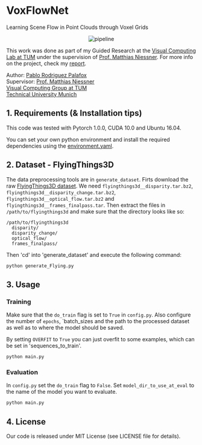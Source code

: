 # VoxFlowNet
Learning Scene Flow in Point Clouds through Voxel Grids

<!-- | | |
|:-------------------------:|:-------------------------:|
|<img alt="test_3" src="/assets/images/test_munich/test_3.png">  |  <img alt="test_3_output" src="/assets/images/test_munich/test_3_output.png">|
|<img alt="test_3_ALL" src="/assets/images/test_munich/test_3_ALL.png">  |  <img alt="test_3_planes" src="/assets/images/test_munich/test_3_planes.png">|

<p align="center">
	<img src="/assets/images/result_stuttgart.gif" alt="result_on_stuttgart_video">
</p>

<a name="intro"></a> -->


<p align="center">
	<img src="https://github.com/pablorpalafox/voxflownet/blob/master/doc/pipeline.png" alt="pipeline">
</p>



This work was done as part of my Guided Research at the [Visual Computing Lab at TUM](https://www.niessnerlab.org/) under the supervision of [Prof. Matthias Niessner](https://www.niessnerlab.org/members/matthias_niessner/profile.html). For more info on the project, check my [report](/assets/report.pdf).

Author: [Pablo Rodriguez Palafox](https://pablorpalafox.github.io/)  
Supervisor: [Prof. Matthias Niessner](https://www.niessnerlab.org/members/matthias_niessner/profile.html)  
[Visual Computing Group at TUM](https://www.niessnerlab.org/)  
[Technical University Munich](https://www.tum.de/)  



## 1. Requirements (& Installation tips)
This code was tested with Pytorch 1.0.0, CUDA 10.0 and Ubuntu 16.04.

You can set your own python environment and install the required dependencies using the [environment.yaml](environment.yaml).



## 2. Dataset - FlyingThings3D

The data preprocessing tools are in `generate_dataset`. Firts download the raw [FlyingThings3D dataset](https://lmb.informatik.uni-freiburg.de/resources/datasets/SceneFlowDatasets.en.html). We need `flyingthings3d__disparity.tar.bz2`, `flyingthings3d__disparity_change.tar.bz2`, `flyingthings3d__optical_flow.tar.bz2` and `flyingthings3d__frames_finalpass.tar`. Then extract the files in `/path/to/flyingthings3d` and make sure that the directory looks like so:

```
/path/to/flyingthings3d
  disparity/
  disparity_change/
  optical_flow/
  frames_finalpass/
```

Then 'cd' into 'generate_dataset' and execute the following command:

```bash
python generate_Flying.py
```

## 3. Usage

### Training

Make sure that the `do_train` flag is set to `True` in `config.py`. Also configure the number of `epochs`, `batch_sizes and the path to the processed dataset as well as to where the model should be saved.

By setting `OVERFIT` to `True` you can just overfit to some examples, which can be set in 'sequences_to_train'.


```bash
python main.py
```

### Evaluation

In `config.py` set the `do_train` flag to `False`. Set `model_dir_to_use_at_eval` to the name of the model you want to evaluate.

```bash
python main.py
```


## 4. License

Our code is released under MIT License (see LICENSE file for details).

